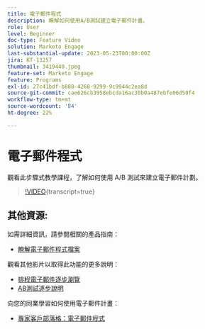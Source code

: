 ```yaml
---
title: 電子郵件程式
description: 瞭解如何使用A/B測試建立電子郵件計畫。
role: User
level: Beginner
doc-type: Feature Video
solution: Marketo Engage
last-substantial-update: 2023-05-23T00:00:00Z
jira: KT-13257
thumbnail: 3419440.jpeg
feature-set: Marketo Engage
feature: Programs
exl-id: 27c41bdf-b808-4268-9299-9c9944c2ea8d
source-git-commit: cae626cb3958ebcda16ac30b0a487ebfe06d50f4
workflow-type: tm+mt
source-wordcount: '84'
ht-degree: 22%

---
```


# 電子郵件程式

觀看此步驟式教學課程，了解如何使用 A/B 測試來建立電子郵件計劃。

>[!VIDEO](https://video.tv.adobe.com/v/3453378/?captions=chi_hant&learn=on){transcript=true}


## 其他資源:

如需詳細資訊，請參閱相關的產品指南：

* [瞭解電子郵件程式檔案](https://experienceleague.adobe.com/docs/marketo/using/product-docs/email-marketing/email-programs/creating-an-email-program/understanding-email-programs.html?lang=zh-Hant)

觀看其他影片以取得此功能的更多說明：

* [排程電子郵件逐步瀏覽](https://experienceleague.adobe.com/docs/marketo-learn/tutorials/email-marketing/scheduled-email-watch.html?lang=zh-Hant)
* [AB測試逐步說明](https://experienceleague.adobe.com/docs/marketo-learn/tutorials/email-marketing/ab-testing-watch.html?lang=zh-Hant)

向您的同業學習如何使用電子郵件計畫：

* [專家客戶部落格：電子郵件程式](https://nation.marketo.com/t5/product-blogs/marketo-success-series-email-programs/ba-p/304968)
